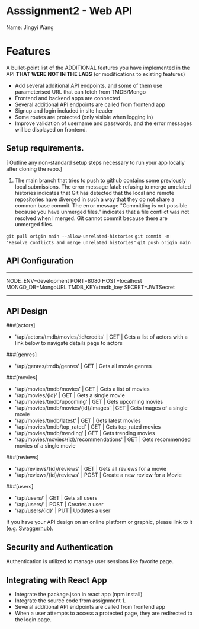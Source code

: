 # Asssignment2 - Web API

Name: Jingyi Wang

# Features

A bullet-point list of the ADDITIONAL features you have implemented in the API **THAT WERE NOT IN THE LABS** (or modifications to existing features)
 
 + Add several additional API endpoints, and some of them use parameterised URL that can fetch from TMDB/Mongo
 + Frontend and backend apps are connected
 + Several additional API endpoints are called from frontend app
 + Signup and login included in site header
 + Some routes are protected (only visible when logging in)
 + Improve validation of username and passwords, and the error messages will be displayed on frontend.

## Setup requirements.

[ Outline any non-standard setup steps necessary to run your app locally after cloning the repo.]

1. The main branch that tries to push to github contains some previously local submissions.
The error message fatal: refusing to merge unrelated histories indicates that Git has detected that the local and remote repositories have diverged in such a way that they do not share a common base commit. The error message "Committing is not possible because you have unmerged files." indicates that a file conflict was not resolved when I merged. Git cannot commit because there are unmerged files.

`git pull origin main --allow-unrelated-histories`
`git commit -m "Resolve conflicts and merge unrelated histories"`
`git push origin main`

## API Configuration
______________________

NODE_ENV=development
PORT=8080
HOST=localhost
MONGO_DB=MongoURL
TMDB_KEY=tmdb_key
SECRET=JWTSecret       
______________________


## API Design

###[actors]
- '/api/actors/tmdb/movies/:id/credits' | GET | Gets a list of actors with a link below to navigate details page to actors

###[genres]
- '/api/genres/tmdb/genres' | GET | Gets all movie genres

###[movies]
- '/api/movies/tmdb/movies' | GET | Gets a list of movies 
- '/api/movies/{id}' | GET | Gets a single movie 
- '/api/movies/tmdb/upcoming' | GET | Gets upcoming movies
- '/api/movies/tmdb/movies/{id}/images' | GET | Gets images of a single movie 
- '/api/movies/tmdb/latest' | GET | Gets latest movies
- '/api/movies/tmdb/top_rated' | GET | Gets top_rated movies 
- '/api/movies/tmdb/trending' | GET | Gets trending movies
- '/api/movies/movies/{id}/recommendations' | GET | Gets recommended movies of a single movie 


###[reviews]
- '/api/reviews/{id}/reviews' | GET | Gets all reviews for a movie 
- '/api/reviews/{id}/reviews' | POST | Create a new review for a Movie 

###[users]

- '/api/users/' | GET | Gets all users
- '/api/users/' | POST | Creates a user
- '/api/users/{id}' | PUT | Updates a user


If you have your API design on an online platform or graphic, please link to it (e.g. [Swaggerhub](https://app.swaggerhub.com/)).

## Security and Authentication

Authentication is utilized to manage user sessions like favorite page.

## Integrating with React App

+ Integrate the package.json in react app (npm install)
+ Integrate the source code from assignment 1.
+ Several additional API endpoints are called from frontend app
+ When a user attempts to access a protected page, they are redirected to the login page.